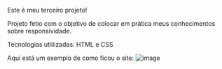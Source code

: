 Este é meu terceiro projeto!

Projeto fetio com o objetivo de colocar em prática meus conhecimentos sobre responsividade.

Tecnologias utlilizadas: HTML e CSS

Aqui está um exemplo de como ficou o site:
![image](https://github.com/kauan2812/04-Responsivo/assets/57874837/4777c00c-9dbb-4607-855c-2fbdade21905)
